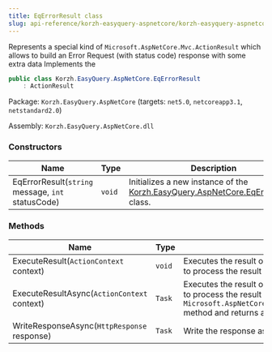 ```yaml
---
title: EqErrorResult class
slug: api-reference/korzh-easyquery-aspnetcore/korzh-easyquery-aspnetcore-namespace/eqerrorresult-class
---
```

Represents a special kind of `Microsoft.AspNetCore.Mvc.ActionResult` which allows to build an Error Request (with status code) response with some extra data  Implements the <seealso cref="T:Microsoft.AspNetCore.Mvc.ActionResult" />
```csharp
public class Korzh.EasyQuery.AspNetCore.EqErrorResult
    : ActionResult

```
Package: `Korzh.EasyQuery.AspNetCore` (targets: `net5.0`, `netcoreapp3.1`, `netstandard2.0`)

Assembly: `Korzh.EasyQuery.AspNetCore.dll`

### Constructors

| Name | Type | Description | 
| --- | --- | --- | 
| EqErrorResult(`string` message, `int` statusCode) | `void` | Initializes a new instance of the [Korzh.EasyQuery.AspNetCore.EqErrorResult](api-reference/korzh-easyquery-aspnetcore/korzh-easyquery-aspnetcore-namespace/eqerrorresult-class) class. | 


### Methods

| Name | Type | Description | 
| --- | --- | --- | 
| ExecuteResult(`ActionContext` context) | `void` | Executes the result operation of the action method synchronously. This method is called by MVC to process  the result of an action method. | 
| ExecuteResultAsync(`ActionContext` context) | `Task` | Executes the result operation of the action method asynchronously. This method is called by MVC to process  the result of an action method.  The default implementation of this method calls the `Microsoft.AspNetCore.Mvc.ActionResult.ExecuteResult(Microsoft.AspNetCore.Mvc.ActionContext)` method and  returns a completed task. | 
| WriteResponseAsync(`HttpResponse` response) | `Task` | Write the response as an asynchronous operation. |